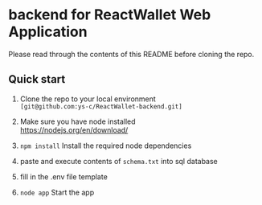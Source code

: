# backend for ReactWallet Web Application

Please read through the contents of this README before cloning the repo. 

## Quick start
1. Clone the repo to your local environment  
   `[git@github.com:ys-c/ReactWallet-backend.git]`

2. Make sure you have node installed  
   https://nodejs.org/en/download/

3. `npm install` Install the required node dependencies

4. paste and execute contents of `schema.txt` into sql database

5. fill in the .env file template

6. `node app` Start the app 
